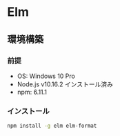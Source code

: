 # Elm

## 環境構築

### 前提

- OS: Windows 10 Pro
- Node.js v10.16.2 インストール済み
- npm: 6.11.1


### インストール

```sh
npm install -g elm elm-format
```
